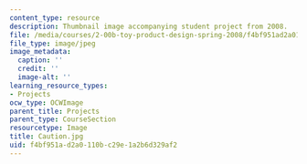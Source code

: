 ```yaml
---
content_type: resource
description: Thumbnail image accompanying student project from 2008.
file: /media/courses/2-00b-toy-product-design-spring-2008/f4bf951ad2a0110bc29e1a2b6d329af2_Caution.jpg
file_type: image/jpeg
image_metadata:
  caption: ''
  credit: ''
  image-alt: ''
learning_resource_types:
- Projects
ocw_type: OCWImage
parent_title: Projects
parent_type: CourseSection
resourcetype: Image
title: Caution.jpg
uid: f4bf951a-d2a0-110b-c29e-1a2b6d329af2
---
```

